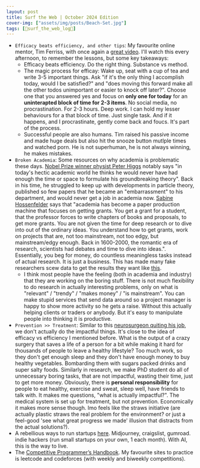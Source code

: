 ```yaml
---
layout: post
title: Surf the Web | October 2024 Edition
cover-img: ["assets/img/posts/Beach-Set.jpg"]
tags: [🌊surf_the_web_log📒]
---
```


* `Efficacy beats efficiency, and other tips`: My favourite online mentor, Tim Ferriss, with once again a [great video](https://www.youtube.com/watch?v=oZDzd8jpGWc&ab_channel=TimFerriss). I'll watch this every afternoon, to remember the lessons, but some key takeaways:
  * Efficacy beats efficiency. Do the right thing. Substance vs method.
  * The magic process for efficay: Wake up, seat with a cup of tea and write 3-5 important things. Ask "if it's the only thing I accomplish today, would I be satisfied?" and "does moving this forward make all the other todos unimportant or easier to knock off later?". Choose one that you answered yes and focus on **only one for today** for an **uninterapted block of time for 2-3 items**. No social media, no procrastination. For 2-3 hours. Deep work. I can hold my lesser behaviours for a that block of time. Just single task. And if it happens, and I procrastinate, gently come back and foucs. It's part of the process. 
  * Successful people are also humans. Tim raised his passive income and made huge deals but also hit the snooze button mutlple times and watched porn. He is not superhuman, he is not always winning, he makes mistakes.
* `Broken Academia`: Some resources on why academia is problematic these days. [Nobel Prize winner physist Peter Higgs](https://www.theguardian.com/science/2013/dec/06/peter-higgs-interview-underlying-incompetence) notably says "in today's hectic academic world he thinks he would never have had enough the time or space to formulate his groundbreaking theory". Back in his time, he struggled to keep up with developments in particle theory, published so few papers that he became an "embarrassment" to his department, and would never get a job in academia now. [Sabine Hossenfelder](https://youtu.be/LKiBlGDfRU8) says that "academia has become a paper production machine that focuses on getting grants. You get a grant for a student, that the professor forces to write chapters of books and proposals, to get more grants. You are not given the time for deep research or to dive into out of the ordinary ideas. You understand how to get grants, work on projects that are, not too mainstream, not too edgy, but mainstream/edgy enough. Back in 1600-2000, the romantic era of research, scientists had debates and time to dive into ideas.". Essentially, you beg for money, do countless meaningless tasks instead of actual research. It is just a business. This has made many fake researchers scew data to get the results they want like [this](https://youtu.be/d2Tm3Yx4HWI).
  * I think most people have the feeling (both in academia and industry) that they are working on the boring stuff. There is not much flexibility to do research in actually interesting problems, only on what is "relevant" / "trendy" / "makes money" / "is mainstream". You can make stupid services that send data around so a project manager is happy to show more activity so he gets a raise. Without this actually helping clients or traders or anybody. But it's easy to manipulate people into thinking it is productive.
* `Prevention >> Treatment`: Similar to this [neurosurgeon quiting his job](https://youtu.be/25LUF8GmbFU), we don't actually do the impactful things. It's close to the idea of efficacy vs efficiency I mentioned before. What is the output of a crazy surgery that saves a life of a person for a bit while making it hard for thousands of people to leave a healthy lifestyle? Too much work, so they don't get enough sleep and they don't have enough money to buy healthy vegetables. Bombarding them with sugars packed drinks and super salty foods. Similarly in research, we make PhD student do all of unnecessary boring tasks, that are not impactful, wasting their time, just to get more money. Obviously, there is **personal responsibility** for people to eat healthy, exercise and sweat, sleep well, have friends to talk with. It makes me questions, "what is actually impactful?". The medical system is set up for treatment, but not prevention. Economically it makes more sense though. Imo feels like the straws initiative (are actually plastic straws the real problem for the environment? or just a feel-good 'see what great progress we made' illusion that distracts from the actual solutions?).
* A rebellious ways to run startups [here](https://youtu.be/xL1MOOD5Ox8?si=5lqcgFQua0aqVL6C). Midjourney, craigslist, gumroad. indie hackers (run small startups on your own, 1 each month). With AI, this is the way to live.
* The [Competitive Programmer’s Handbook](https://cses.fi/book/book.pdf). My favourite sites to practice is leetcode and codeforces (with weekly and biweekly competitions).

